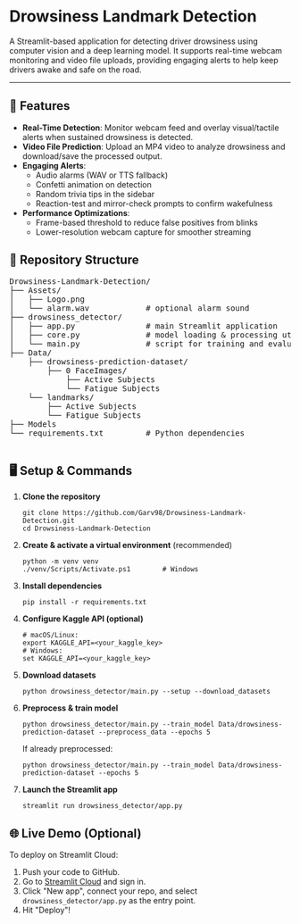 <!DOCTYPE html>
<html lang="en">
<head>
  <meta charset="UTF-8" />
  <meta name="viewport" content="width=device-width, initial-scale=1.0" />
</head>
<body>
  <h1>Drowsiness Landmark Detection</h1>
  <p>A Streamlit-based application for detecting driver drowsiness using computer vision and a deep learning model. It supports real-time webcam monitoring and video file uploads, providing engaging alerts to help keep drivers awake and safe on the road.</p>
  <hr />

  <div class="section">
    <h2>🚀 Features</h2>
    <ul>
      <li><strong>Real-Time Detection</strong>: Monitor webcam feed and overlay visual/tactile alerts when sustained drowsiness is detected.</li>
      <li><strong>Video File Prediction</strong>: Upload an MP4 video to analyze drowsiness and download/save the processed output.</li>
      <li><strong>Engaging Alerts</strong>:
        <ul>
          <li>Audio alarms (WAV or TTS fallback)</li>
          <li>Confetti animation on detection</li>
          <li>Random trivia tips in the sidebar</li>
          <li>Reaction-test and mirror-check prompts to confirm wakefulness</li>
        </ul>
      </li>
      <li><strong>Performance Optimizations</strong>:
        <ul>
          <li>Frame-based threshold to reduce false positives from blinks</li>
          <li>Lower-resolution webcam capture for smoother streaming</li>
        </ul>
      </li>
    </ul>
  </div>

  <div class="section">
    <h2>📂 Repository Structure</h2>
    <pre class="repo-structure">
Drowsiness-Landmark-Detection/
├── Assets/
│   ├── Logo.png
│   └── alarm.wav            # optional alarm sound
├── drowsiness_detector/
│   ├── app.py               # main Streamlit application
│   ├── core.py              # model loading & processing utilities
│   └── main.py              # script for training and evaluation
├── Data/
    ├── drowsiness-prediction-dataset/
        ├── 0 FaceImages/
            ├── Active Subjects
            └── Fatigue Subjects
    └── landmarks/
        ├── Active Subjects
        └── Fatigue Subjects
├── Models                
└── requirements.txt         # Python dependencies
    </pre>
  </div>

  <div class="section">
    <h2>🖥️ Setup & Commands</h2>
    <ol>
      <li><strong>Clone the repository</strong>
<pre><code>git clone https://github.com/Garv98/Drowsiness-Landmark-Detection.git
cd Drowsiness-Landmark-Detection</code></pre>
      </li>
      <li><strong>Create & activate a virtual environment</strong> (recommended)
 <pre><code>python -m venv venv
./venv/Scripts/Activate.ps1        # Windows</code></pre>
      </li>
      <li><strong>Install dependencies</strong>
<pre><code>pip install -r requirements.txt</code></pre>
      </li>
      <li><strong>Configure Kaggle API (optional)</strong>
<pre><code># macOS/Linux:
export KAGGLE_API=&lt;your_kaggle_key&gt;
# Windows:
set KAGGLE_API=&lt;your_kaggle_key&gt;</code></pre>
      </li>
      <li><strong>Download datasets</strong>
<pre><code>python drowsiness_detector/main.py --setup --download_datasets</code></pre>
      </li>
      <li><strong>Preprocess & train model</strong>
<pre><code>python drowsiness_detector/main.py --train_model Data/drowsiness-prediction-dataset --preprocess_data --epochs 5</code></pre>
        <p>If already preprocessed:</p>
<pre><code>python drowsiness_detector/main.py --train_model Data/drowsiness-prediction-dataset --epochs 5</code></pre>
      </li>
      <li><strong>Launch the Streamlit app</strong>
<pre><code>streamlit run drowsiness_detector/app.py</code></pre>
      </li>
    </ol>
  </div>



  <div class="section">
    <h2>🌐 Live Demo (Optional)</h2>
    <p>To deploy on Streamlit Cloud:</p>
    <ol>
      <li>Push your code to GitHub.</li>
      <li>Go to <a href="https://streamlit.io/cloud">Streamlit Cloud</a> and sign in.</li>
      <li>Click "New app", connect your repo, and select <code>drowsiness_detector/app.py</code> as the entry point.</li>
      <li>Hit "Deploy"!</li>
    </ol>
  </div>

